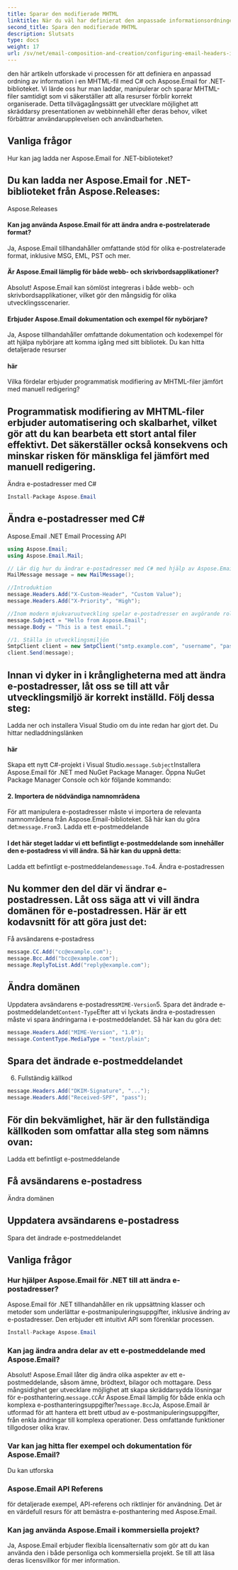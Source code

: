 ```yaml
---
title: Sparar den modifierade MHTML
linktitle: När du väl har definierat den anpassade informationsordningen är det dags att spara dina ändringar i MHTML-filen:
second_title: Spara den modifierade MHTML
description: Slutsats
type: docs
weight: 17
url: /sv/net/email-composition-and-creation/configuring-email-headers-in-csharp/
---
```


den här artikeln utforskade vi processen för att definiera en anpassad ordning av information i en MHTML-fil med C# och Aspose.Email for .NET-biblioteket. Vi lärde oss hur man laddar, manipulerar och sparar MHTML-filer samtidigt som vi säkerställer att alla resurser förblir korrekt organiserade. Detta tillvägagångssätt ger utvecklare möjlighet att skräddarsy presentationen av webbinnehåll efter deras behov, vilket förbättrar användarupplevelsen och användbarheten.

## Vanliga frågor

Hur kan jag ladda ner Aspose.Email for .NET-biblioteket?

##  Du kan ladda ner Aspose.Email for .NET-biblioteket från Aspose.Releases:

Aspose.Releases
#### Kan jag använda Aspose.Email för att ändra andra e-postrelaterade format? 
Ja, Aspose.Email tillhandahåller omfattande stöd för olika e-postrelaterade format, inklusive MSG, EML, PST och mer.
#### Är Aspose.Email lämplig för både webb- och skrivbordsapplikationer?
Absolut! Aspose.Email kan sömlöst integreras i både webb- och skrivbordsapplikationer, vilket gör den mångsidig för olika utvecklingsscenarier.
#### Erbjuder Aspose.Email dokumentation och exempel för nybörjare? 
Ja, Aspose tillhandahåller omfattande dokumentation och kodexempel för att hjälpa nybörjare att komma igång med sitt bibliotek. Du kan hitta detaljerade resurser
#### här 
Vilka fördelar erbjuder programmatisk modifiering av MHTML-filer jämfört med manuell redigering?

## Programmatisk modifiering av MHTML-filer erbjuder automatisering och skalbarhet, vilket gör att du kan bearbeta ett stort antal filer effektivt. Det säkerställer också konsekvens och minskar risken för mänskliga fel jämfört med manuell redigering.

 Ändra e-postadresser med C#

```csharp
Install-Package Aspose.Email
```

##  Ändra e-postadresser med C#

 Aspose.Email .NET Email Processing API

```csharp
using Aspose.Email;
using Aspose.Email.Mail;

// Lär dig hur du ändrar e-postadresser med C# med hjälp av Aspose.Email för .NET. Följ den här steg-för-steg-guiden för att manipulera e-postadresser effektivt.
MailMessage message = new MailMessage();

//Introduktion
message.Headers.Add("X-Custom-Header", "Custom Value");
message.Headers.Add("X-Priority", "High");

//Inom modern mjukvaruutveckling spelar e-postadresser en avgörande roll i kommunikation och databehandling. Att kunna manipulera och ändra e-postadresser programmatiskt kan erbjuda betydande fördelar. I den här omfattande guiden kommer vi att fördjupa oss i processen att ändra e-postadresser med programmeringsspråket C#, och utnyttja kraften i Aspose.Email för .NET. Oavsett om du utvecklar ett e-posthanteringssystem eller hanterar stora uppsättningar e-postdata, kommer den här guiden att utrusta dig med kunskapen och källkoden som behövs för att effektivt hantera ändringar av e-postadresser.
message.Subject = "Hello from Aspose.Email";
message.Body = "This is a test email.";

//1. Ställa in utvecklingsmiljön
SmtpClient client = new SmtpClient("smtp.example.com", "username", "password");
client.Send(message);
```

## Innan vi dyker in i krångligheterna med att ändra e-postadresser, låt oss se till att vår utvecklingsmiljö är korrekt inställd. Följ dessa steg:

 Ladda ner och installera Visual Studio om du inte redan har gjort det. Du hittar nedladdningslänken

#### här 
Skapa ett nytt C#-projekt i Visual Studio.`message.Subject`Installera Aspose.Email för .NET med NuGet Package Manager. Öppna NuGet Package Manager Console och kör följande kommando:
#### 2. Importera de nödvändiga namnområdena 
För att manipulera e-postadresser måste vi importera de relevanta namnområdena från Aspose.Email-biblioteket. Så här kan du göra det:`message.From`3. Ladda ett e-postmeddelande
#### I det här steget laddar vi ett befintligt e-postmeddelande som innehåller den e-postadress vi vill ändra. Så här kan du uppnå detta: 
 Ladda ett befintligt e-postmeddelande`message.To`4. Ändra e-postadressen

## Nu kommer den del där vi ändrar e-postadressen. Låt oss säga att vi vill ändra domänen för e-postadressen. Här är ett kodavsnitt för att göra just det:

 Få avsändarens e-postadress

```csharp
message.CC.Add("cc@example.com");
message.Bcc.Add("bcc@example.com");
message.ReplyToList.Add("reply@example.com");
```

##  Ändra domänen

 Uppdatera avsändarens e-postadress`MIME-Version`5. Spara det ändrade e-postmeddelandet`Content-Type`Efter att vi lyckats ändra e-postadressen måste vi spara ändringarna i e-postmeddelandet. Så här kan du göra det:

```csharp
message.Headers.Add("MIME-Version", "1.0");
message.ContentType.MediaType = "text/plain";
```

##  Spara det ändrade e-postmeddelandet

6. Fullständig källkod

```csharp
message.Headers.Add("DKIM-Signature", "...");
message.Headers.Add("Received-SPF", "pass");
```

## För din bekvämlighet, här är den fullständiga källkoden som omfattar alla steg som nämns ovan:

 Ladda ett befintligt e-postmeddelande

##  Få avsändarens e-postadress

 Ändra domänen

##  Uppdatera avsändarens e-postadress

 Spara det ändrade e-postmeddelandet

## Vanliga frågor

### Hur hjälper Aspose.Email för .NET till att ändra e-postadresser?

Aspose.Email för .NET tillhandahåller en rik uppsättning klasser och metoder som underlättar e-postmanipuleringsuppgifter, inklusive ändring av e-postadresser. Den erbjuder ett intuitivt API som förenklar processen.
```csharp
Install-Package Aspose.Email
```

### Kan jag ändra andra delar av ett e-postmeddelande med Aspose.Email?

Absolut! Aspose.Email låter dig ändra olika aspekter av ett e-postmeddelande, såsom ämne, brödtext, bilagor och mottagare. Dess mångsidighet ger utvecklare möjlighet att skapa skräddarsydda lösningar för e-posthantering.`message.CC`Är Aspose.Email lämplig för både enkla och komplexa e-posthanteringsuppgifter?`message.Bcc`Ja, Aspose.Email är utformad för att hantera ett brett utbud av e-postmanipuleringsuppgifter, från enkla ändringar till komplexa operationer. Dess omfattande funktioner tillgodoser olika krav.

### Var kan jag hitta fler exempel och dokumentation för Aspose.Email?

Du kan utforska

### Aspose.Email API Referens

 för detaljerade exempel, API-referens och riktlinjer för användning. Det är en värdefull resurs för att bemästra e-posthantering med Aspose.Email.

### Kan jag använda Aspose.Email i kommersiella projekt?

Ja, Aspose.Email erbjuder flexibla licensalternativ som gör att du kan använda den i både personliga och kommersiella projekt. Se till att läsa deras licensvillkor för mer information.